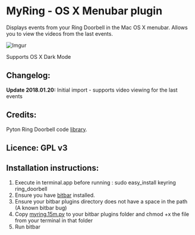 
# MyRing - OS X Menubar plugin

Displays events from your Ring Doorbell in the Mac OS X menubar. Allows you to view the videos from the last events.

![Imgur](https://i.imgur.com/VLcNHNa.png)

Supports OS X Dark Mode 

## Changelog: 

**Update 2018.01.20:** Initial import - supports video viewing for the last events

## Credits: 

Pyton Ring Doorbell code [library](https://github.com/tchellomello/python-ring-doorbell/).

## Licence: GPL v3

## Installation instructions: 

1. Execute in terminal.app before running : sudo easy_install keyring ring_doorbell
2. Ensure you have [bitbar](https://github.com/matryer/bitbar/releases/latest) installed.
3. Ensure your bitbar plugins directory does not have a space in the path (A known bitbar bug)
4. Copy [myring.15m.py](myring.15m.py) to your bitbar plugins folder and chmod +x the file from your terminal in that folder
5. Run bitbar
